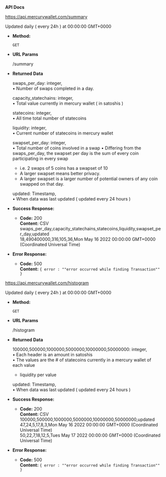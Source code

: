 **API Docs** 

https://api.mercurywallet.com/summary

Updated daily ( every 24h ) at 00:00:00 GMT+0000

* **Method:**
  
  `GET`
  
*  **URL Params**

   /summary

* **Returned Data**

  swaps_per_day: integer,<br/>
  • Number of swaps completed in a day.<br/>
  
  capacity_statechains: integer,<br/>
  • Total value currently in mercury wallet ( in satoshis )<br/>
  
  statecoins: integer,<br/>
  • All time total number of statecoins
  
  liquidity: integer,<br/>
  • Current number of statecoins in mercury wallet<br/>
 
  swapset_per_day: integer,<br/>
  • Total number of coins involved in a swap
  • Differing from the swaps_per_day, the swapset per day is the sum of every coin participating in every swap <br/>
    - i.e. 2 swaps of 5 coins has a swapset of 10<br/>
    - A larger swapset means better privacy. <br/>
    - A larger swapset is a larger number of potential owners of any coin swapped on that day.
  
  updated: Timestamp,<br/>
  • When data was last updated ( updated every 24 hours )

* **Success Response:**

  * **Code:** 200 <br />
    **Content:** CSV<br />
   swaps_per_day,capacity_statechains,statecoins,liquidity,swapset_per_day,updated <br />
    18,490400000,316,105,36,Mon May 16 2022 00:00:00 GMT+0000 (Coordinated Universal Time)
 
* **Error Response:**

  * **Code:** 500 <br />
    **Content:** `{ error : ""error occurred while finding Transaction"" }`


https://api.mercurywallet.com/histogram

Updated daily ( every 24h ) at 00:00:00 GMT+0000

* **Method:**
  
  `GET`
  
*  **URL Params**

   /histogram

* **Returned Data**

  100000,500000,1000000,5000000,10000000,50000000: integer,<br/>
  • Each header is an amount in satoshis<br/>
  • The values are the # of statecoins currently in a mercury wallet of each value<br/>
    - liquidity per value
  
  updated: Timestamp,<br/>
  • When data was last updated ( updated every 24 hours )

* **Success Response:**

  * **Code:** 200 <br />
    **Content:** CSV<br />
   100000,500000,1000000,5000000,10000000,50000000,updated <br />
    47,24,5,17,8,3,Mon May 16 2022 00:00:00 GMT+0000 (Coordinated Universal Time)<br/>
    50,22,7,18,12,5,Tues May 17 2022 00:00:00 GMT+0000 (Coordinated Universal Time)
 
* **Error Response:**

  * **Code:** 500 <br />
    **Content:** `{ error : ""error occurred while finding Transaction"" }`
